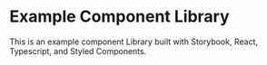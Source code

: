 # Example Component Library

This is an example component Library built with Storybook, React, Typescript, and Styled Components.
